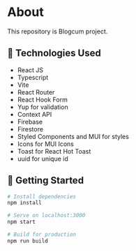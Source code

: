 <h1>About</h1>

<p>This repository is Blogcum project.<p>

## 🧰 Technologies Used

- React JS
- Typescript
- Vite
- React Router
- React Hook Form
- Yup for validation
- Context API
- Firebase
- Firestore
- Styled Components and MUI for styles
- Icons for MUI Icons
- Toast for React Hot Toast
- uuid for unique id

## 🚀 Getting Started

```bash
# Install dependencies
npm install

# Serve on localhost:3000
npm start

# Build for production
npm run build
```
